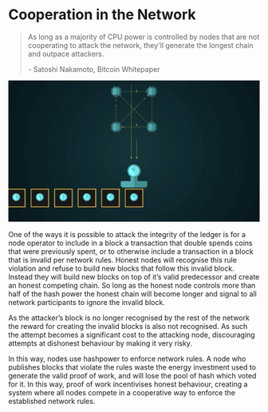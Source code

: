 # Cooperation in the Network

> As long as a majority of CPU power is controlled by nodes that are not cooperating to attack the network, they'll generate the longest chain and outpace attackers.
>
> \- Satoshi Nakamoto, Bitcoin Whitepaper

![](<../.gitbook/assets/Theory - Abstract - CPU power (1).gif>)

One of the ways it is possible to attack the integrity of the ledger is for a node operator to include in a block a transaction that double spends coins that were previously spent, or to otherwise include a transaction in a block that is invalid per network rules. Honest nodes will recognise this rule violation and refuse to build new blocks that follow this invalid block. Instead they will build new blocks on top of it’s valid predecessor and create an honest competing chain. So long as the honest node controls more than half of the hash power the honest chain will become longer and signal to all network participants to ignore the invalid block.

As the attacker’s block is no longer recognised by the rest of the network the reward for creating the invalid blocks is also not recognised. As such the attempt becomes a significant cost to the attacking node, discouraging attempts at dishonest behaviour by making it very risky.

In this way, nodes use hashpower to enforce network rules. A node who publishes blocks that violate the rules waste the energy investment used to generate the valid proof of work, and will lose the pool of hash which voted for it. In this way, proof of work incentivises honest behaviour, creating a system where all nodes compete in a cooperative way to enforce the established network rules.
